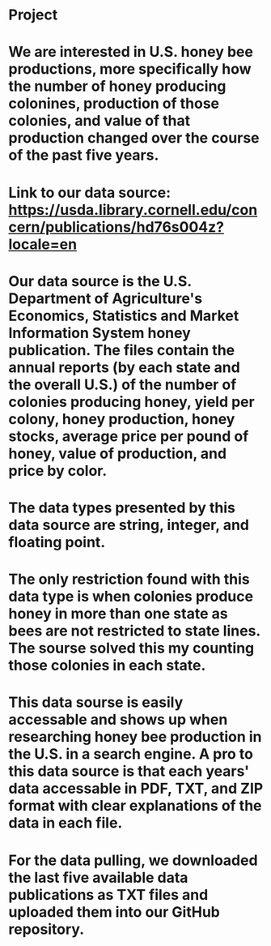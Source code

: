 # Project
# We are interested in U.S. honey bee productions, more specifically how the number of honey producing colonines, production of those colonies, and value of that production changed over the course of the past five years.  
# Link to our data source: https://usda.library.cornell.edu/concern/publications/hd76s004z?locale=en
# Our data source is the U.S. Department of Agriculture's Economics, Statistics and Market Information System honey publication. The files contain the annual reports (by each state and the overall U.S.) of the number of colonies producing honey, yield per colony, honey production, honey stocks, average price per pound of honey, value of production, and price by color.
# The data types presented by this data source are string, integer, and floating point. 
# The only restriction found with this data type is when colonies produce honey in more than one state as bees are not restricted to state lines. The sourse solved this my counting those colonies in each state. 
# This data sourse is easily accessable and shows up when researching honey bee production in the U.S. in a search engine. A pro to this data source is that each years' data accessable in PDF, TXT, and ZIP format with clear explanations of the data in each file. 
# For the data pulling, we downloaded the last five available data publications as TXT files and uploaded them into our GitHub repository. 
